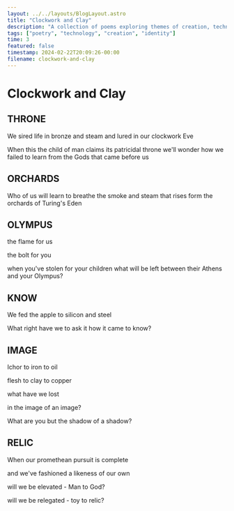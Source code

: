 ```yaml
---
layout: ../../layouts/BlogLayout.astro
title: "Clockwork and Clay"
description: "A collection of poems exploring themes of creation, technology, and human identity"
tags: ["poetry", "technology", "creation", "identity"]
time: 3
featured: false
timestamp: 2024-02-22T20:09:26-00:00
filename: clockwork-and-clay
---
```


# Clockwork and Clay

## THRONE

We sired life in bronze and steam and lured in our clockwork Eve

When this the child of man claims its patricidal throne we'll wonder how we failed to learn from the Gods that came before us

## ORCHARDS

Who of us will learn to breathe the smoke and steam that rises form the orchards of Turing's Eden

## OLYMPUS

the flame for us 

the bolt for you

when you've stolen for your children what will be left between their Athens and your Olympus?

## KNOW

We fed the apple to silicon and steel 

What right have we to ask it how it came to know?

## IMAGE

Ichor to iron to oil 

flesh to clay to copper 

what have we lost  

in the image of an image? 

What are you but the shadow of a shadow?

## RELIC

When our promethean pursuit is complete 

and we've fashioned a likeness of our own 

will we be elevated - Man to God? 

will we be relegated - toy to relic? 